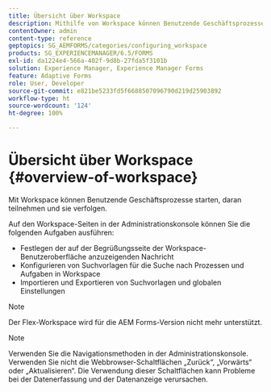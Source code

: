 ```yaml
---
title: Übersicht über Workspace
description: Mithilfe von Workspace können Benutzende Geschäftsprozesse starten, daran teilnehmen und sie verfolgen. Erfahren Sie mehr über Workspace.
contentOwner: admin
content-type: reference
geptopics: SG_AEMFORMS/categories/configuring_workspace
products: SG_EXPERIENCEMANAGER/6.5/FORMS
exl-id: da1224e4-566a-402f-9d8b-27fda5f3101b
solution: Experience Manager, Experience Manager Forms
feature: Adaptive Forms
role: User, Developer
source-git-commit: e821be5233fd5f6688507096790d219d25903892
workflow-type: ht
source-wordcount: '124'
ht-degree: 100%

---
```


# Übersicht über Workspace {#overview-of-workspace}

Mit Workspace können Benutzende Geschäftsprozesse starten, daran teilnehmen und sie verfolgen.

Auf den Workspace-Seiten in der Administrationskonsole können Sie die folgenden Aufgaben ausführen:

* Festlegen der auf der Begrüßungsseite der Workspace-Benutzeroberfläche anzuzeigenden Nachricht
* Konfigurieren von Suchvorlagen für die Suche nach Prozessen und Aufgaben in Workspace
* Importieren und Exportieren von Suchvorlagen und globalen Einstellungen

>[!NOTE]
>
>Der Flex-Workspace wird für die AEM Forms-Version nicht mehr unterstützt.

>[!NOTE]
>
>Verwenden Sie die Navigationsmethoden in der Administrationskonsole. Verwenden Sie nicht die Webbrowser-Schaltflächen „Zurück“, „Vorwärts“ oder „Aktualisieren“. Die Verwendung dieser Schaltflächen kann Probleme bei der Datenerfassung und der Datenanzeige verursachen.
